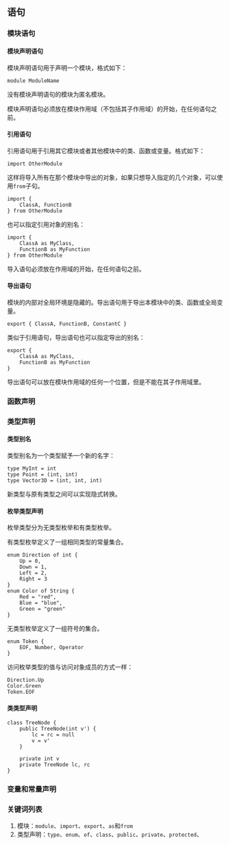 ## 语句

### 模块语句

#### 模块声明语句

模块声明语句用于声明一个模块，格式如下：

```
module ModuleName
```

没有模块声明语句的模块为匿名模块。

模块声明语句必须放在模块作用域（不包括其子作用域）的开始，在任何语句之前。

#### 引用语句

引用语句用于引用其它模块或者其他模块中的类、函数或变量。格式如下：

```
import OtherModule
```

这样将导入所有在那个模块中导出的对象，如果只想导入指定的几个对象，可以使用`from`子句。

```
import {
	ClassA, FunctionB
} from OtherModule
```

也可以指定引用对象的别名：

```
import {
	ClassA as MyClass,
	FunctionB as MyFunction
} from OtherModule
```

导入语句必须放在作用域的开始，在任何语句之前。

#### 导出语句

模块的内部对全局环境是隐藏的。导出语句用于导出本模块中的类、函数或全局变量。

```
export { ClassA, FunctionB, ConstantC }
```

类似于引用语句，导出语句也可以指定导出的别名：

```
export {
	ClassA as MyClass,
	FunctionB as MyFunction
}
```

导出语句可以放在模块作用域的任何一个位置，但是不能在其子作用域里。

### 函数声明

### 类型声明

#### 类型别名

类型别名为一个类型赋予一个新的名字：

```
type MyInt = int
type Point = (int, int)
type Vector3D = (int, int, int)
```

新类型与原有类型之间可以实现隐式转换。

#### 枚举类型声明

枚举类型分为无类型枚举和有类型枚举。

有类型枚举定义了一组相同类型的常量集合。

```
enum Direction of int {
	Up = 0,
	Down = 1,
	Left = 2,
	Right = 3
}
enum Color of String {
	Red = "red",
	Blue = "blue",
	Green = "green"
}
```

无类型枚举定义了一组符号的集合。

```
enum Token {
	EOF, Number, Operator
}
```

访问枚举类型的值与访问对象成员的方式一样：

```
Direction.Up
Color.Green
Token.EOF
```

#### 类类型声明

```
class TreeNode {
	public TreeNode(int v') {
		lc = rc = null
		v = v'
	}
	
	private int v
	private TreeNode lc, rc
}
```

### 变量和常量声明

### 关键词列表

1. 模块：`module`、`import`、`export`、`as`和`from`
2. 类型声明：`type`、`enum`、`of`、`class`、`public`、`private`、`protected`、